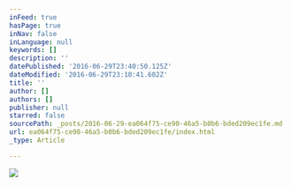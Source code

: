```yaml
---
inFeed: true
hasPage: true
inNav: false
inLanguage: null
keywords: []
description: ''
datePublished: '2016-06-29T23:40:50.125Z'
dateModified: '2016-06-29T23:10:41.602Z'
title: ''
author: []
authors: []
publisher: null
starred: false
sourcePath: _posts/2016-06-29-ea064f75-ce90-46a5-b0b6-bded209ec1fe.md
url: ea064f75-ce90-46a5-b0b6-bded209ec1fe/index.html
_type: Article

---
```

![](https://the-grid-user-content.s3-us-west-2.amazonaws.com/e92e7297-2621-4e64-890a-a1fb7b03d32a.jpg)